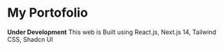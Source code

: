 # My Portofolio
**Under Development**
This web is Built using React.js, Next.js 14, Tailwind CSS, Shadcn UI
